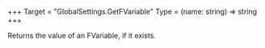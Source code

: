 +++
Target = "GlobalSettings.GetFVariable"
Type = (name: string) => string
+++

Returns the value of an FVariable, if it exists.